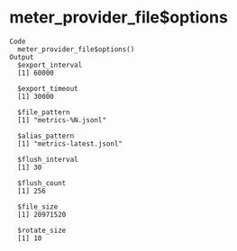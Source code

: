 # meter_provider_file$options

    Code
      meter_provider_file$options()
    Output
      $export_interval
      [1] 60000
      
      $export_timeout
      [1] 30000
      
      $file_pattern
      [1] "metrics-%N.jsonl"
      
      $alias_pattern
      [1] "metrics-latest.jsonl"
      
      $flush_interval
      [1] 30
      
      $flush_count
      [1] 256
      
      $file_size
      [1] 20971520
      
      $rotate_size
      [1] 10
      

